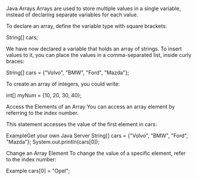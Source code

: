 

Java Arrays
Arrays are used to store multiple values in a single variable, instead of declaring separate variables for each value.

To declare an array, define the variable type with square brackets:

String[] cars;

We have now declared a variable that holds an array of strings. To insert values to it, you can place the values in a comma-separated list, inside curly braces:

String[] cars = {"Volvo", "BMW", "Ford", "Mazda"};

To create an array of integers, you could write:

int[] myNum = {10, 20, 30, 40};

Access the Elements of an Array
You can access an array element by referring to the index number.

This statement accesses the value of the first element in cars:

ExampleGet your own Java Server
String[] cars = {"Volvo", "BMW", "Ford", "Mazda"};
System.out.println(cars[0]);

Change an Array Element
To change the value of a specific element, refer to the index number:

Example
cars[0] = "Opel";

